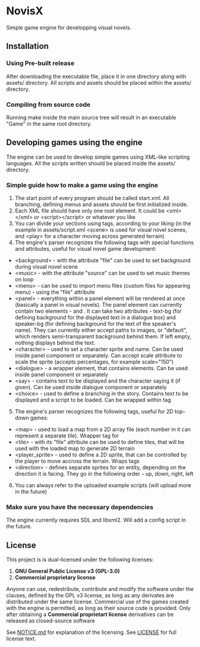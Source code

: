 # NovisX
Simple game engine for developping visual novels.

## Installation

### Using Pre-built release

After downloading the executable file, place it in one directory along with assets/ directory. All scripts and assets should be placed within the assets/ directory.

### Compiling from source code

Running make inside the main source tree will result in an executable "Game" in the same root directory.

## Developing games using the engine

The engine can be used to develop simple games using XML-like scripting languages. All the scripts written should be placed inside the assets/ directory.

### Simple guide how to make a game using the engine

1. The start point of every program should be called start.xml. All branching, defining menus and assets should be first initialized inside.
2. Each XML file should have only one root element. It could be \<xml\>\<\/xml\> or \<script\>\<\/script\> or whatever you like
3. You can divide your sections using tags, according to your liking (in the example in assets/script.xml \<scene\> is used for visual novel scenes, and \<play\> for a character moving across generated terrain)
4. The engine's parser recognizes the following tags with special functions and attributes, useful for visual novel game development:
- \<background\> - with the attribute "file" can be used to set background during visual novel scene
- \<music\> - with the attribute "source" can be used to set music themes on loop
- \<menu\> - can be used to import menu files (custom files for appearing menu) - using the "file" attribute
- \<panel\> - everything within a panel element will be rendered at once (basically a panel in visual novels). The panel element can currently contain two elements - <character> and <dialogue>. It can take two attributes - text-bg (for defining background for the displayed text in a dialogue box) and speaker-bg (for defining background for the text of the speaker's name). They can currently either accept paths to images, or "default", which renders semi-transparent background behind them. If left empty, nothing displays behind the text.
- \<character\> - used to set a character sprite and name. Can be used inside panel component or separately. Can accept scale attribute to scale the sprite (accepts percentages, for example scale="150")
- \<dialogue\> - a wrapper element, that contains <say> elements. Can be used inside panel component or separately
- \<say\> - contains text to be displayed and the character saying it (if given). Can be used inside dialogue component or separately
- \<choice\> - used to define a branching in the story. Contains text to be displayed and a script to be loaded. Can be wrapped within <choices> tag
5. The engine's parser recognizes the following tags, useful for 2D top-down games:
- \<map\> - used to load a map from a 2D array file (each number in it can represent a separate tile). Wrapper tag for <tile>
- \<tile\> - with its "file" attribute can be used to define tiles, that will be used with the loaded map to generate 2D terrain
- \<player_sprite\> - used to define a 2D sprite, that can be controlled by the player to move accross the terrain. Wraps <direction> tags
- \<direction\> - defines separate sprites for an entity, depending on the direction it is facing. They go in the following order - up, down, right, left
6. You can always refer to the uploaded example scripts (will upload more in the future)

### Make sure you have the necessary dependencies

The engine currently requires SDL and libxml2. Will add a config script in the future.

## License

This project is is dual-licensed under the following licenses:  
1. **GNU General Public License v3 (GPL-3.0)**  
2. **Commercial proprietary license**  

Anyone can use, redestribute, contribute and modify the software under the clauses, defined by the GPL v3 license, as long as any derivates are distributed under the same license.
Commercial use of the games created with the engine is permitted, as long as their source code is provided.
Only after obtaining a **Commercial proprietart license** derivatives can be released as closed-source software

See [NOTICE.md](NOTICE.md) for explanation of the licensing.
See [LICENSE](LICENSE) for full license text.

